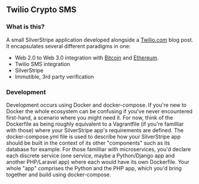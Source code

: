 ## Twilio Crypto SMS

### What is this?

A small SilverStripe application developed alongside a [Twilio.com](https://twilio.com) blog post. It encapsulates several different paradigms in one:

 * Web 2.0 to Web 3.0 integration with [Bitcoin](https://bitcoin.org) and [Ethereum](https://ethereum.org).
 * Twilio SMS integration
 * SilverStripe
 * Immutible, 3rd party verification

### Development

Development occurs using Docker and docker-compose. If you're new to Docker the whole ecosystem can be confusing if you've never encountered first-hand, a scenario where you might need it. For now, think of the Dockerfile as being roughly equivalent to a Vagrantfile (if you're familliar with those) where your SilverStripe app's requirements are defined. The docker-compose.yml file is used to describe how your SilverStripe app should be built in the context of its other "components" such as its database for example. For those familliar with microservices, you'd declare each discrete service (one service, maybe a Python/Django app and another PHP/Laravel app) where each would have its own Dockerfile. Your whole "app" comprises the Python and the PHP app, which you'd bring together and build using docker-compose.
